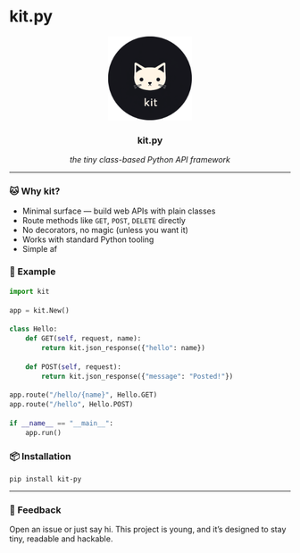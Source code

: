 # kit.py

<div align="center">
  <img src="docs/logo.png" alt="kit logo" width="150"/>
</div>

<h3 align="center">kit.py</h3>

<p align="center"><em>the tiny class-based Python API framework</em></p>

---

### 🐱  Why kit?

- Minimal surface — build web APIs with plain classes
- Route methods like `GET`, `POST`, `DELETE` directly
- No decorators, no magic (unless you want it)
- Works with standard Python tooling
- Simple af


### 🚀 Example

```python
import kit

app = kit.New()

class Hello:
    def GET(self, request, name):
        return kit.json_response({"hello": name})

    def POST(self, request):
        return kit.json_response({"message": "Posted!"})

app.route("/hello/{name}", Hello.GET)
app.route("/hello", Hello.POST)

if __name__ == "__main__":
    app.run()
```

### 📦 Installation

```shell
pip install kit-py
```

---

### 💬 Feedback

Open an issue or just say hi.
This project is young, and it’s designed to stay tiny, readable and hackable.

